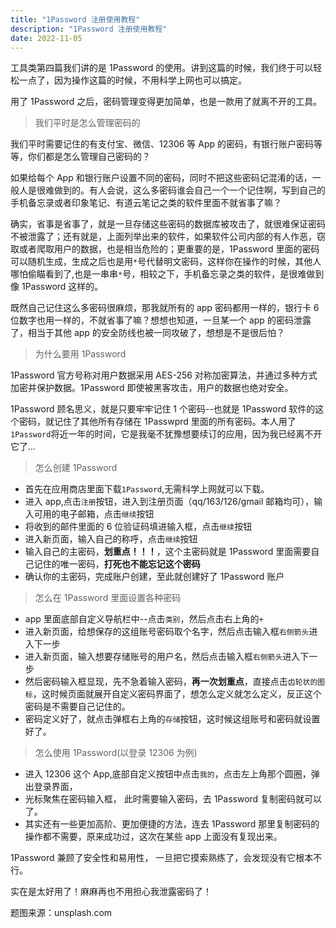 ```yaml
---
title: "1Password 注册使用教程"
description: "1Password 注册使用教程"
date: 2022-11-05
---
```


工具类第四篇我们讲的是 1Password 的使用。讲到这篇的时候，我们终于可以轻松一点了，因为操作这篇的时候，不用科学上网也可以搞定。

用了 1Password 之后，密码管理变得更加简单，也是一款用了就离不开的工具。

<blockquote class="blockquote">我们平时是怎么管理密码的</blockquote>

我们平时需要记住的有支付宝、微信、12306 等 App 的密码，有银行账户密码等等，你们都是怎么管理自己密码的？

如果给每个 App 和银行账户设置不同的密码，同时不把这些密码记混淆的话，一般人是很难做到的。有人会说，这么多密码谁会自己一个一个记住啊，写到自己的手机备忘录或者印象笔记、有道云笔记之类的软件里面不就省事了嘛？

确实，省事是省事了，就是一旦存储这些密码的数据库被攻击了，就很难保证密码不被泄露了；还有就是，上面列举出来的软件，如果软件公司内部的有人作恶，窃取或者爬取用户的数据，也是相当危险的；更重要的是，1Password 里面的密码可以随机生成，生成之后也是用`*`号代替明文密码，这样你在操作的时候，其他人哪怕偷瞄看到了,也是一串串`*`号，相较之下，手机备忘录之类的软件，是很难做到像 1Password 这样的。

既然自己记住这么多密码很麻烦，那我就所有的 app 密码都用一样的，银行卡 6 位数字也用一样的，不就省事了嘛？想想也知道，一旦某一个 app 的密码泄露了，相当于其他 app 的安全防线也被一同攻破了，想想是不是很后怕？

<blockquote class="blockquote">为什么要用 1Password</blockquote>

1Password 官方号称对用户数据采用 AES-256 对称加密算法，并通过多种方式加密并保护数据。1Password 即使被黑客攻击，用户的数据也绝对安全。

1Password 顾名思义，就是只要牢牢记住 1 个密码--也就是 1Password 软件的这个密码，就记住了其他所有存储在 1Passwprd 里面的所有密码。本人用了`1Password`将近一年的时间，它是我毫不犹豫想要续订的应用，因为我已经离不开它了...

<blockquote class="blockquote">怎么创建 1Password</blockquote>

- 首先在应用商店里面下载`1Password`,无需科学上网就可以下载。
- 进入 app,点击`注册`按钮，进入到注册页面（qq/163/126/gmail 邮箱均可），输入可用的电子邮箱，点击`继续`按钮
- 将收到的邮件里面的 6 位验证码填进输入框，点击`继续`按钮
- 进入新页面，输入自己的称呼，点击`继续`按钮
- 输入自己的主密码，**划重点！！！**，这个主密码就是 1Password 里面需要自己记住的唯一密码，**打死也不能忘记这个密码**
- 确认你的主密码，完成账户创建，至此就创建好了 1Password 账户

<blockquote class="blockquote">怎么在 1Password 里面设置各种密码</blockquote>

- app 里面底部自定义导航栏中--点击`类别`，然后点击右上角的`+`
- 进入新页面，给想保存的这组账号密码取个名字，然后点击输入框`右侧箭头`进入下一步
- 进入新页面，输入想要存储账号的用户名，然后点击输入框`右侧箭头`进入下一步
- 然后密码输入框显现，先不急着输入密码，**再一次划重点**，直接点击`齿轮状的图标`，这时候页面就展开自定义密码界面了，想怎么定义就怎么定义，反正这个密码是不需要自己记住的。
- 密码定义好了，就点击弹框右上角的`存储`按钮，这时候这组账号和密码就设置好了。

<blockquote class="blockquote">怎么使用 1Password(以登录 12306 为例)</blockquote>

- 进入 12306 这个 App,底部自定义按钮中点击`我的`，点击左上角那个圆圈，弹出登录界面，
- 光标聚焦在密码输入框， 此时需要输入密码，去 1Password 复制密码就可以了。
- 其实还有一些更加高阶、更加便捷的方法，连去 1Password 那里复制密码的操作都不需要，原来成功过，这次在某些 app 上面没有复现出来。

1Password 兼顾了安全性和易用性， 一旦把它摸索熟练了，会发现没有它根本不行。

实在是太好用了！麻麻再也不用担心我泄露密码了！

题图来源：unsplash.com
